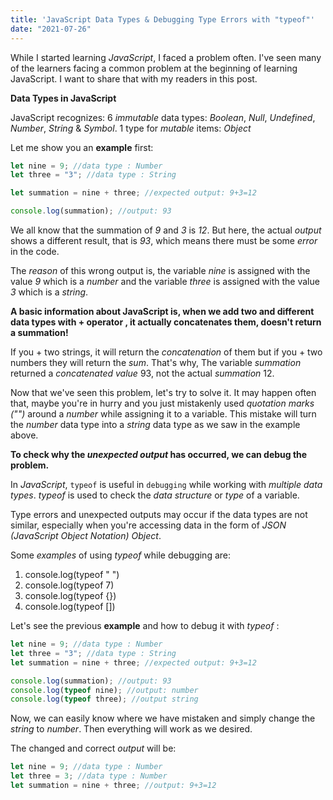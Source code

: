 ```yaml
---
title: 'JavaScript Data Types & Debugging Type Errors with "typeof"'
date: "2021-07-26"
---
```


While I started learning _JavaScript_, I faced a problem often. I've seen many of the learners facing a common problem at the beginning of learning JavaScript. I want to share that with my readers in this post.

**Data Types in JavaScript**

JavaScript recognizes:
6 _immutable_ data types: _Boolean_, _Null_, _Undefined_, _Number_, _String_ & _Symbol_.
1 type for _mutable_ items: _Object_

Let me show you an **example** first:

```js
let nine = 9; //data type : Number
let three = "3"; //data type : String

let summation = nine + three; //expected output: 9+3=12

console.log(summation); //output: 93
```

We all know that the summation of _9_ and _3_ is _12_. But here, the actual _output_ shows a different result, that is _93_, which means there must be some _error_ in the code.

The _reason_ of this wrong output is, the variable _nine_ is assigned with the value _9_ which is a _number_ and the variable _three_ is assigned with the value _3_ which is a _string_.

**A basic information about JavaScript is, when we add two and different data types with + operator , it actually concatenates them, doesn't return a summation!**

If you + two strings, it will return the _concatenation_ of them but if you + two numbers they will return the _sum_. That's why, The variable _summation_ returned a _concatenated value_ 93, not the actual _summation_ 12.

Now that we've seen this problem, let's try to solve it.
It may happen often that, maybe you're in hurry and you just mistakenly used _quotation marks ("")_ around a _number_ while assigning it to a variable. This mistake will turn the _number_ data type into a _string_ data type as we saw in the example above.

**To check why the _unexpected output_ has occurred, we can debug the problem.**

In _JavaScript_, `typeof` is useful in `debugging` while working with _multiple data types_. _typeof_ is used to check the _data structure_ or _type_ of a variable.

Type errors and unexpected outputs may occur if the data types are not similar, especially when you're accessing data in the form of _JSON (JavaScript Object Notation) Object_.

Some _examples_ of using _typeof_ while debugging are:

1. console.log(typeof " ")
2. console.log(typeof 7)
3. console.log(typeof {})
4. console.log(typeof [])

Let's see the previous **example** and how to debug it with _typeof_ :

```js
let nine = 9; //data type : Number
let three = "3"; //data type : String
let summation = nine + three; //expected output: 9+3=12

console.log(summation); //output: 93
console.log(typeof nine); //output: number
console.log(typeof three); //output string
```

Now, we can easily know where we have mistaken and simply change the _string_ to _number_.
Then everything will work as we desired.

The changed and correct _output_ will be:

```js
let nine = 9; //data type : Number
let three = 3; //data type : Number
let summation = nine + three; //output: 9+3=12
```
